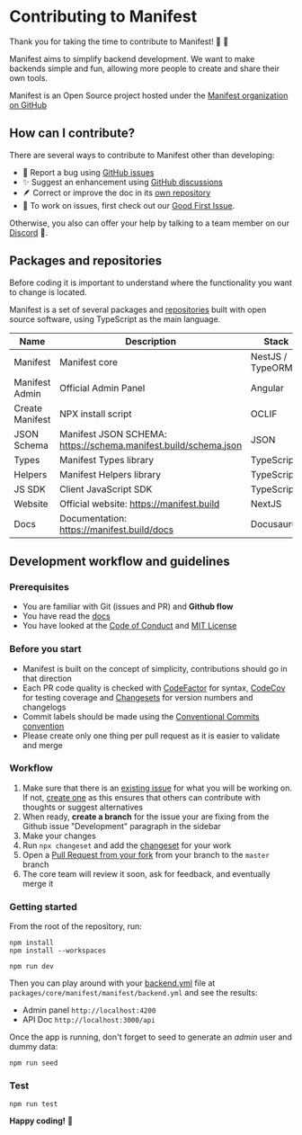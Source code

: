 # Contributing to Manifest

Thank you for taking the time to contribute to Manifest! 🫶 🎉

Manifest aims to simplify backend development. We want to make backends simple and fun, allowing more people to create and share their own tools.

Manifest is an Open Source project hosted under the [Manifest organization on GitHub](https://github.com/mnfst)

## How can I contribute?

There are several ways to contribute to Manifest other than developing:

- 🐛 Report a bug using [GitHub issues](https://github.com/mnfst/manifest/issues/new?assignees=SebConejo&labels=bug&projects=&template=%F0%9F%90%9B-bug-report.md&title=)
- ✨ Suggest an enhancement using [GitHub discussions](https://github.com/mnfst/manifest/discussions/new?category=feature-request)
- 🪶 Correct or improve the doc in its [own repository](https://github.com/mnfst/docs/issues/new)
- 🔧 To work on issues, first check out our [Good First Issue](https://github.com/mnfst/manifest/labels/good%20first%20issue).

Otherwise, you also can offer your help by talking to a team member on our [Discord](https://discord.com/invite/FepAked3W7) 🤗.

## Packages and repositories

Before coding it is important to understand where the functionality you want to change is located.

Manifest is a set of several packages and [repositories](https://github.com/orgs/mnfst/repositories) built with open source software, using TypeScript as the main language.

| Name            | Description                                                     | Stack            | Repo                                          | Package                                                          |
| --------------- | --------------------------------------------------------------- | ---------------- | --------------------------------------------- | ---------------------------------------------------------------- |
| Manifest        | Manifest core                                                   | NestJS / TypeORM | [manifest](https://github.com/mnfst/manifest) | [manifest](https://www.npmjs.com/package/manifest)               |
| Manifest Admin  | Official Admin Panel                                            | Angular          | [manifest](https://github.com/mnfst/manifest) | -                                                                |
| Create Manifest | NPX install script                                              | OCLIF            | [manifest](https://github.com/mnfst/manifest) | [create-manifest](https://www.npmjs.com/package/create-manifest) |
| JSON Schema     | Manifest JSON SCHEMA: https://schema.manifest.build/schema.json | JSON             | [manifest](https://github.com/mnfst/manifest) | -                                                                |
| Types           | Manifest Types library                                          | TypeScript       | [manifest](https://github.com/mnfst/manifest) | -                                                                |
| Helpers         | Manifest Helpers library                                        | TypeScript       | [manifest](https://github.com/mnfst/manifest) | -                                                                |
| JS SDK          | Client JavaScript SDK                                           | TypeScript       | [manifest](https://github.com/mnfst/manifest) | [@mnfst/sdk](https://www.npmjs.com/package/@mnfst/sdk)           |
| Website         | Official website: https://manifest.build                        | NextJS           | [website](https://github.com/mnfst/website)   | -                                                                |
| Docs            | Documentation: https://manifest.build/docs                      | Docusaurus       | [docs](https://github.com/mnfst/docs)         | -                                                                |

## Development workflow and guidelines

### Prerequisites

- You are familiar with Git (issues and PR) and **Github flow**
- You have read the [docs](https://manifest.build/docs)
- You have looked at the [Code of Conduct](https://github.com/mnfst/manifest/blob/master/CODE_OF_CONDUCT.md) and [MIT License](https://github.com/mnfst/manifest/blob/master/LICENSE)

### Before you start

- Manifest is built on the concept of simplicity, contributions should go in that direction
- Each PR code quality is checked with [CodeFactor](https://www.codefactor.io/) for syntax, [CodeCov](https://codecov.com/) for testing coverage and [Changesets](https://github.com/changesets/changesets) for version numbers and changelogs
- Commit labels should be made using the [Conventional Commits convention](https://www.conventionalcommits.org/en/v1.0.0/)
- Please create only one thing per pull request as it is easier to validate and merge

### Workflow

1. Make sure that there is an [existing issue](https://github.com/mnfst/manifest/issues) for what you will be working on. If not, [create one](https://github.com/mnfst/manifest/issues/new) as this ensures that others can contribute with thoughts or suggest alternatives
2. When ready, **create a branch** for the issue your are fixing from the Github issue "Development" paragraph in the sidebar
3. Make your changes
4. Run `npx changeset` and add the [changeset](https://github.com/changesets/changesets) for your work
5. Open a [Pull Request from your fork](https://docs.github.com/en/pull-requests/collaborating-with-pull-requests/proposing-changes-to-your-work-with-pull-requests/creating-a-pull-request-from-a-fork) from your branch to the `master` branch
6. The core team will review it soon, ask for feedback, and eventually merge it

### Getting started

From the root of the repository, run:

```
npm install
npm install --workspaces

npm run dev
```

Then you can play around with your [backend.yml](https://manifest.build/docs/manifest-file) file at `packages/core/manifest/manifest/backend.yml` and see the results:

- Admin panel `http://localhost:4200`
- API Doc `http://localhost:3000/api`

Once the app is running, don't forget to seed to generate an _admin_ user and dummy data:

```
npm run seed
```

### Test

```
npm run test
```

**Happy coding!** 🤗
